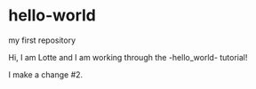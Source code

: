 # hello-world
my first repository 

Hi, I am Lotte and I am working through the -hello_world- tutorial! 

I make a change #2. 
